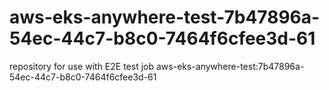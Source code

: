 # aws-eks-anywhere-test-7b47896a-54ec-44c7-b8c0-7464f6cfee3d-61
repository for use with E2E test job aws-eks-anywhere-test:7b47896a-54ec-44c7-b8c0-7464f6cfee3d-61
